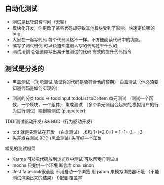 ## 自动化测试
- 测试是比较浪费时间（无聊）
- 模块化开发，你更改了某些代码却导致其他模块受到了影响。快速定位哪的bug
- 大家在一起写代码 每个代码风格不一样。不方便阅读代码中的功能。
- 编写了测试用例 可以快速知道别人写的代码是干什么的
- 测试用例 会强迫你写出易于被测试的代码 有效的提升代码指令


## 测试是分类的
- 黑盒测试 （功能测试 验证你的代码是否符合他的预期） 白盒测试（他必须要知道代码是如何实现的）

- 测试的分类
todo => todoInput todoList toDoItem
单元测试 （测试一个函数，一个模块，一个组件） 集成测试 （多个单元测组合起来的,模拟用户的行为进行测试）端到端测试 (puppeteer)

TDD(测试驱动开发) && BDD（行为驱动开发）
- tdd 就是先测试在开发 （白盒测试）  求和  1+1=2  0+1 = 1 -1+-2  = -3
- 先开发在测试  BDD (黑盒测试)  先写好一个函数

常见的测试框架
- Karma 可以把代码放到浏览器中测试 可以帮我们测试ui
- mocha 只提供一个环境 断言库 chai  sinon
- Jest facebook很全面 不用启动一个浏览 用 jsdom 来模拟浏览器环境 （不能测试渲染出来的结果） 0配置 覆盖率

<!-- name=zf&age=10  {name:'zf',age:10} -->